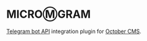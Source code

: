 MICROⓂ️GRAM
============

[Telegram bot API](https://telegram-bot-sdk.readme.io/docs) integration plugin for [October CMS](https://octobercms.com).
